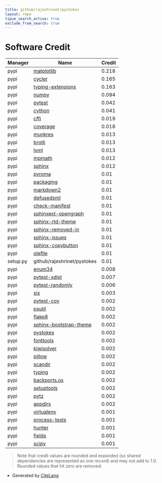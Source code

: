 ```yaml
---
title: github/rajeshrinet/pystokes
layout: repo
tipue_search_active: true
exclude_from_search: true
---
```

# Software Credit

|Manager|Name|Credit|
|-------|----|------|
|pypi|[matplotlib](https://matplotlib.org)|0.218|
|pypi|[cycler](https://github.com/matplotlib/cycler)|0.165|
|pypi|[typing-extensions](https://typing.readthedocs.io/)|0.163|
|pypi|[numpy](https://www.numpy.org)|0.094|
|pypi|[pytest](https://docs.pytest.org/en/latest/)|0.042|
|pypi|[cython](http://cython.org/)|0.041|
|pypi|[cffi](https://pypi.org/project/cffi)|0.019|
|pypi|[coverage](https://pypi.org/project/coverage)|0.018|
|pypi|[munkres](https://software.clapper.org/munkres/)|0.013|
|pypi|[brotli](https://github.com/google/brotli)|0.013|
|pypi|[lxml](https://lxml.de/)|0.013|
|pypi|[mpmath](https://pypi.org/project/mpmath)|0.012|
|pypi|[sphinx](https://pypi.org/project/sphinx)|0.012|
|pypi|[pyroma](https://pypi.org/project/pyroma)|0.01|
|pypi|[packaging](https://pypi.org/project/packaging)|0.01|
|pypi|[markdown2](https://pypi.org/project/markdown2)|0.01|
|pypi|[defusedxml](https://pypi.org/project/defusedxml)|0.01|
|pypi|[check-manifest](https://pypi.org/project/check-manifest)|0.01|
|pypi|[sphinxext-opengraph](https://pypi.org/project/sphinxext-opengraph)|0.01|
|pypi|[sphinx-rtd-theme](https://pypi.org/project/sphinx-rtd-theme)|0.01|
|pypi|[sphinx-removed-in](https://pypi.org/project/sphinx-removed-in)|0.01|
|pypi|[sphinx-issues](https://pypi.org/project/sphinx-issues)|0.01|
|pypi|[sphinx-copybutton](https://pypi.org/project/sphinx-copybutton)|0.01|
|pypi|[olefile](https://pypi.org/project/olefile)|0.01|
|setup.py|github/rajeshrinet/pystokes|0.01|
|pypi|[enum34](https://pypi.org/project/enum34)|0.008|
|pypi|[pytest-xdist](https://pypi.org/project/pytest-xdist)|0.007|
|pypi|[pytest-randomly](https://pypi.org/project/pytest-randomly)|0.006|
|pypi|[six](https://pypi.org/project/six)|0.003|
|pypi|[pytest-cov](https://github.com/pytest-dev/pytest-cov)|0.002|
|pypi|[psutil](https://pypi.org/project/psutil)|0.002|
|pypi|[flake8](https://pypi.org/project/flake8)|0.002|
|pypi|[sphinx-bootstrap-theme](https://pypi.org/project/sphinx-bootstrap-theme)|0.002|
|pypi|[pystokes](https://github.com/rajeshrinet/pystokes)|0.002|
|pypi|[fonttools](http://github.com/fonttools/fonttools)|0.002|
|pypi|[kiwisolver](https://github.com/nucleic/kiwi)|0.002|
|pypi|[pillow](https://python-pillow.org)|0.002|
|pypi|[scandir](https://pypi.org/project/scandir)|0.002|
|pypi|[typing](https://pypi.org/project/typing)|0.002|
|pypi|[backports.os](https://pypi.org/project/backports.os)|0.002|
|pypi|[setuptools](https://pypi.org/project/setuptools)|0.002|
|pypi|[pytz](https://pypi.org/project/pytz)|0.002|
|pypi|[appdirs](https://pypi.org/project/appdirs)|0.002|
|pypi|[virtualenv](https://pypi.org/project/virtualenv)|0.001|
|pypi|[process-tests](https://pypi.org/project/process-tests)|0.001|
|pypi|[hunter](https://pypi.org/project/hunter)|0.001|
|pypi|[fields](https://pypi.org/project/fields)|0.001|
|pypi|[scipy](https://www.scipy.org)|0.001|


> Note that credit values are rounded and expanded (so shared dependencies are represented as one record) and may not add to 1.0. Rounded values that hit zero are removed.


- Generated by [CiteLang](https://github.com/vsoch/citelang)
